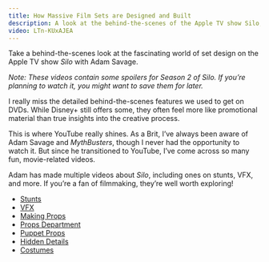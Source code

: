 ```yaml
---
title: How Massive Film Sets are Designed and Built
description: A look at the behind-the-scenes of the Apple TV show Silo, including set design, props, and more.
video: LTn-KUxAJEA
---
```


Take a behind-the-scenes look at the fascinating world of set design on the Apple TV show *Silo* with Adam Savage.

*Note: These videos contain some spoilers for Season 2 of Silo. If you’re planning to watch it, you might want to save them for later.*

I really miss the detailed behind-the-scenes features we used to get on DVDs. While Disney+ still offers some, they often feel more like promotional material than true insights into the creative process.

This is where YouTube really shines. As a Brit, I’ve always been aware of Adam Savage and *MythBusters*, though I never had the opportunity to watch it. But since he transitioned to YouTube, I’ve come across so many fun, movie-related videos.

Adam has made multiple videos about *Silo*, including ones on stunts, VFX, and more. If you’re a fan of filmmaking, they’re well worth exploring!

* [Stunts](https://www.youtube.com/watch?v=qwsSdPGQUc0)
* [VFX](https://www.youtube.com/watch?v=GZe41z8L1ME)
* [Making Props](https://www.youtube.com/watch?v=9jKGjCY29Os)
* [Props Department](https://www.youtube.com/watch?v=Oz5TOGoYRAk)
* [Puppet Props](https://www.youtube.com/watch?v=Y9MBRQaeWsg)
* [Hidden Details](https://www.youtube.com/watch?v=82KjaMpS4sI)
* [Costumes](https://www.youtube.com/watch?v=5WdNywpDxIo)